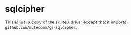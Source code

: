 # sqlcipher

This is just a copy of the [sqlite3](https://github.com/nafhul/migrate/blob/master/database/sqlite3) driver except that it imports `github.com/mutecomm/go-sqlcipher`.
